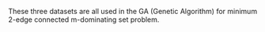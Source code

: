 These three datasets are all used in the GA (Genetic Algorithm) for minimum 2-edge connected m-dominating set problem.
